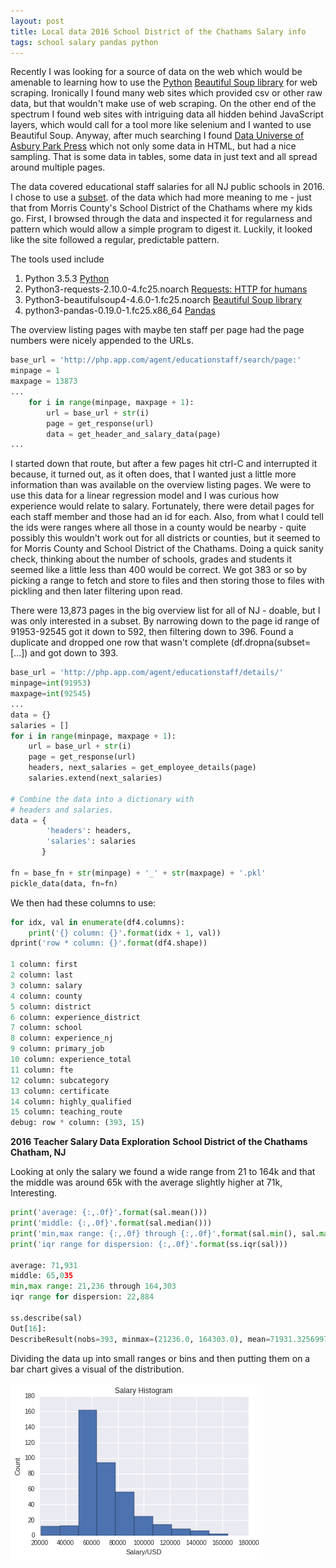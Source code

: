 ```yaml
---
layout: post
title: Local data 2016 School District of the Chathams Salary info
tags: school salary pandas python
---
```



Recently I was looking for a source of data on the web which would be amenable to learning how to use the [Python](http://www.python.org) [Beautiful Soup library](https://www.crummy.com/software/BeautifulSoup/) for web scraping.  Ironically I found many web sites which provided csv or other raw data, but that wouldn't make use of web scraping.  On the other end of the spectrum I found web sites with intriguing data all hidden behind JavaScript layers, which would call for a tool more like selenium and I wanted to use Beautiful Soup.  Anyway, after much searching I found
[Data Universe of Asbury Park Press](http://php.app.com/agent/educationstaff) which not only some data in HTML, but had a nice sampling.  That is some data in tables, some data in just text and all spread around multiple pages.

The data covered educational staff salaries for all NJ public schools in 2016.  I chose to use a [subset](http://php.app.com/agent/educationstaff/search?last_name=&first_name=&county=MORRIS&district=SCH+DIST+OF+THE+CHATHAMS&school=).  of the data which had more meaning to me - just that from Morris County's School District of the Chathams where my kids go.  First, I browsed through the data and inspected it for regularness and pattern which would allow a simple program to digest it.  Luckily, it looked like the site followed a regular, predictable pattern.  

The tools used include
1. Python 3.5.3  [Python](http://www.python.org)   
2. Python3-requests-2.10.0-4.fc25.noarch [Requests: HTTP for humans](http://docs.python-requests.org/en/master/) 
3. Python3-beautifulsoup4-4.6.0-1.fc25.noarch  [Beautiful Soup library](https://www.crummy.com/software/BeautifulSoup/)  
4. python3-pandas-0.19.0-1.fc25.x86_64 [Pandas](http://pandas.pydata.org/)  


The overview listing pages with maybe ten staff per page had the page numbers were nicely appended to the URLs.  

```Python
base_url = 'http://php.app.com/agent/educationstaff/search/page:'
minpage = 1
maxpage = 13873
...
    for i in range(minpage, maxpage + 1):
        url = base_url + str(i)
        page = get_response(url)
        data = get_header_and_salary_data(page)
...
```

I started down that route, but after a few pages hit ctrl-C and interrupted it because, it turned out, as it often does, that I wanted just a little more information than was available on the overview listing pages.  We were to use this data for a linear regression model and I was curious how experience would relate to salary.  Fortunately, there were detail pages for each staff member and those had an id for each.  Also, from what I could tell the ids were ranges where all those in a county would be nearby - quite possibly this wouldn't work out for all districts or counties, but it seemed to for Morris County and School District of the Chathams.  Doing a quick sanity check, thinking about the number of schools, grades and students it seemed like a little less than 400 would be correct.  We got 383 or so by picking a range to fetch and store to files and then storing those to files with pickling and then later filtering upon read.

There were 13,873 pages in the big overview list for all of NJ - doable, but I was only interested in a subset.  By narrowing down to the page id range of 91953-92545 got it down to 592, then filtering down to 396.  Found a duplicate and dropped one row that wasn't complete (df.dropna(subset=[...]) and got down to 393.  

```Python
base_url = 'http://php.app.com/agent/educationstaff/details/'
minpage=int(91953)
maxpage=int(92545)
...
data = {}
salaries = []
for i in range(minpage, maxpage + 1):
	url = base_url + str(i)
	page = get_response(url)
	headers, next_salaries = get_employee_details(page)
	salaries.extend(next_salaries)

# Combine the data into a dictionary with
# headers and salaries.
data = {
        'headers': headers,
        'salaries': salaries
       }

fn = base_fn + str(minpage) + '_' + str(maxpage) + '.pkl'
pickle_data(data, fn=fn)
```

We then had these columns to use:
```Python
for idx, val in enumerate(df4.columns):
    print('{} column: {}'.format(idx + 1, val))
dprint('row * column: {}'.format(df4.shape))

1 column: first
2 column: last
3 column: salary
4 column: county
5 column: district
6 column: experience_district
7 column: school
8 column: experience_nj
9 column: primary_job
10 column: experience_total
11 column: fte
12 column: subcategory
13 column: certificate
14 column: highly_qualified
15 column: teaching_route
debug: row * column: (393, 15)
```

**2016 Teacher Salary Data Exploration**
**School District of the Chathams**
**Chatham, NJ**

Looking at only the salary we found a wide range from 21 to 164k
and that the middle was around 65k with the average slightly higher
at 71k, Interesting.

```Python
print('average: {:,.0f}'.format(sal.mean()))
print('middle: {:,.0f}'.format(sal.median()))
print('min,max range: {:,.0f} through {:,.0f}'.format(sal.min(), sal.max()))
print('iqr range for dispersion: {:,.0f}'.format(ss.iqr(sal)))

average: 71,931
middle: 65,035
min,max range: 21,236 through 164,303
iqr range for dispersion: 22,884

ss.describe(sal)
Out[16]:
DescribeResult(nobs=393, minmax=(21236.0, 164303.0), mean=71931.325699745546, variance=475049866.43446535, skewness=1.1999130808179492, kurtosis=2.1010797452043084)
```

Dividing the data up into small ranges or bins and then putting them on a bar chart gives a visual of the distribution.

![Histogram](/images/data_universe_edu_sal_ch_hist.png "Histogram")
